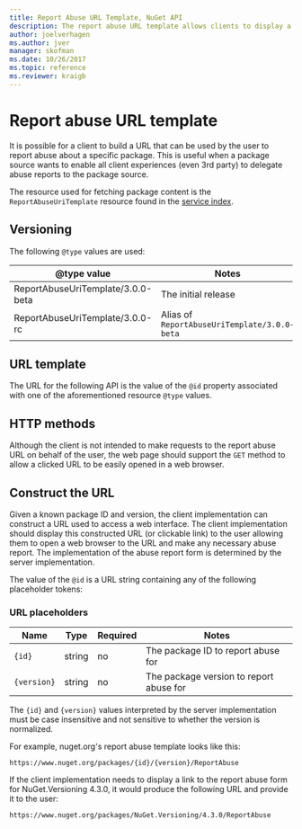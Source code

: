 ```yaml
---
title: Report Abuse URL Template, NuGet API
description: The report abuse URL template allows clients to display a report abuse link in their UI.
author: joelverhagen
ms.author: jver
manager: skofman
ms.date: 10/26/2017
ms.topic: reference
ms.reviewer: kraigb
---
```


# Report abuse URL template

It is possible for a client to build a URL that can be used by the user to report abuse about a specific package. This
is useful when a package source wants to enable all client experiences (even 3rd party) to delegate abuse reports to
the package source.

The resource used for fetching package content is the `ReportAbuseUriTemplate` resource found in the
[service index](service-index.md).

## Versioning

The following `@type` values are used:

@type value                       | Notes
--------------------------------- | -----
ReportAbuseUriTemplate/3.0.0-beta | The initial release
ReportAbuseUriTemplate/3.0.0-rc   | Alias of `ReportAbuseUriTemplate/3.0.0-beta`

## URL template

The URL for the following API is the value of the `@id` property associated with one of the aforementioned
resource `@type` values.

## HTTP methods

Although the client is not intended to make requests to the report abuse URL on behalf of the user, the web page
should support the `GET` method to allow a clicked URL to be easily opened in a web browser.

## Construct the URL

Given a known package ID and version, the client implementation can construct a URL used to access a web interface. The
client implementation should display this constructed URL (or clickable link) to the user allowing them to open a web
browser to the URL and make any necessary abuse report. The implementation of the abuse report form is determined by
the server implementation.

The value of the `@id` is a URL string containing any of the following placeholder tokens:

### URL placeholders

Name        | Type    | Required | Notes
----------- | ------- | -------- | -----
`{id}`      | string  | no       | The package ID to report abuse for
`{version}` | string  | no       | The package version to report abuse for

The `{id}` and `{version}` values interpreted by the server implementation must be case insensitive and not sensitive to
whether the version is normalized.

For example, nuget.org's report abuse template looks like this:

    https://www.nuget.org/packages/{id}/{version}/ReportAbuse

If the client implementation needs to display a link to the report abuse form for NuGet.Versioning 4.3.0, it would
produce the following URL and provide it to the user:

    https://www.nuget.org/packages/NuGet.Versioning/4.3.0/ReportAbuse
